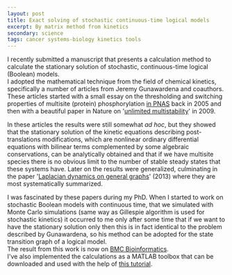 ```yaml
---
layout: post
title: Exact solving of stochastic continuous-time logical models
excerpt: By matrix method from kinetics
secondary: science
tags: cancer systems-biology kinetics tools
---
```


I recently submitted a manuscript that presents a calculation method to calculate the stationary solution of stochastic, continuous-time logical (Boolean) models.  
I adopted the mathematical technique from the field of chemical kinetics, specifically a number of articles from Jeremy Gunawardena and coauthors. These articles started with a small essay on the thresholding and switching properties of multisite (protein) phosphorylation [in PNAS](https://www.pnas.org/content/102/41/14617) back in 2005 and then with a beautiful paper in Nature on '[unlimited multistability](http://vcp.med.harvard.edu/papers/multistability.pdf)' in 2009.

In these articles the results were still somewhat *ad hoc*, but they showed that the stationary solution of the kinetic equations describing post-translations modifications, which are nonlinear ordinary differential equations with bilinear terms complemented by some algebraic conservations, can be analytically obtained and that if we have multisite species there is no obvious limit to the number of stable steady states that these systems have.
Later on the results were generalized, culminating in the paper '[Laplacian dynamics on general graphs](http://vcp.med.harvard.edu/papers/jg-lap-dyn.pdf)' (2013) where they are most systematically summarized.  

I was fascinated by these papers during my PhD. When I started to work on stochastic Boolean models with continuous time, that we simulated with Monte Carlo simulations (same way as Gillespie algorithm is used for stochastic kinetics) it occurred to me only after some time that if we want to have the stationary solution only then this is in fact identical to the problem described by Gunawardena, so his method can be adopted for the state transition graph of a logical model.  
The result from this work is now on [BMC Bioinformatics](https://bmcbioinformatics.biomedcentral.com/articles/10.1186/s12859-020-03548-9).  
I've also implemented the calculations as a MATLAB toolbox that can be downloaded and used with the help of [this tutorial](https://github.com/mbkoltai/exact-stoch-log-mod/tree/master/doc).
